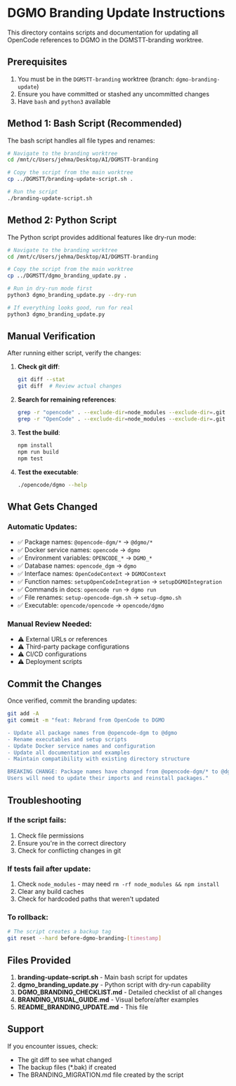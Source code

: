 # DGMO Branding Update Instructions

This directory contains scripts and documentation for updating all OpenCode references to DGMO in the DGMSTT-branding worktree.

## Prerequisites

1. You must be in the `DGMSTT-branding` worktree (branch: `dgmo-branding-update`)
2. Ensure you have committed or stashed any uncommitted changes
3. Have `bash` and `python3` available

## Method 1: Bash Script (Recommended)

The bash script handles all file types and renames:

```bash
# Navigate to the branding worktree
cd /mnt/c/Users/jehma/Desktop/AI/DGMSTT-branding

# Copy the script from the main worktree
cp ../DGMSTT/branding-update-script.sh .

# Run the script
./branding-update-script.sh
```

## Method 2: Python Script

The Python script provides additional features like dry-run mode:

```bash
# Navigate to the branding worktree
cd /mnt/c/Users/jehma/Desktop/AI/DGMSTT-branding

# Copy the script from the main worktree
cp ../DGMSTT/dgmo_branding_update.py .

# Run in dry-run mode first
python3 dgmo_branding_update.py --dry-run

# If everything looks good, run for real
python3 dgmo_branding_update.py
```

## Manual Verification

After running either script, verify the changes:

1. **Check git diff**:
   ```bash
   git diff --stat
   git diff  # Review actual changes
   ```

2. **Search for remaining references**:
   ```bash
   grep -r "opencode" . --exclude-dir=node_modules --exclude-dir=.git
   grep -r "OpenCode" . --exclude-dir=node_modules --exclude-dir=.git
   ```

3. **Test the build**:
   ```bash
   npm install
   npm run build
   npm test
   ```

4. **Test the executable**:
   ```bash
   ./opencode/dgmo --help
   ```

## What Gets Changed

### Automatic Updates:
- ✅ Package names: `@opencode-dgm/*` → `@dgmo/*`
- ✅ Docker service names: `opencode` → `dgmo`
- ✅ Environment variables: `OPENCODE_*` → `DGMO_*`
- ✅ Database names: `opencode_dgm` → `dgmo`
- ✅ Interface names: `OpenCodeContext` → `DGMOContext`
- ✅ Function names: `setupOpenCodeIntegration` → `setupDGMOIntegration`
- ✅ Commands in docs: `opencode run` → `dgmo run`
- ✅ File renames: `setup-opencode-dgm.sh` → `setup-dgmo.sh`
- ✅ Executable: `opencode/opencode` → `opencode/dgmo`

### Manual Review Needed:
- ⚠️ External URLs or references
- ⚠️ Third-party package configurations
- ⚠️ CI/CD configurations
- ⚠️ Deployment scripts

## Commit the Changes

Once verified, commit the branding updates:

```bash
git add -A
git commit -m "feat: Rebrand from OpenCode to DGMO

- Update all package names from @opencode-dgm to @dgmo
- Rename executables and setup scripts  
- Update Docker service names and configuration
- Update all documentation and examples
- Maintain compatibility with existing directory structure

BREAKING CHANGE: Package names have changed from @opencode-dgm/* to @dgmo/*
Users will need to update their imports and reinstall packages."
```

## Troubleshooting

### If the script fails:
1. Check file permissions
2. Ensure you're in the correct directory
3. Check for conflicting changes in git

### If tests fail after update:
1. Check `node_modules` - may need `rm -rf node_modules && npm install`
2. Clear any build caches
3. Check for hardcoded paths that weren't updated

### To rollback:
```bash
# The script creates a backup tag
git reset --hard before-dgmo-branding-[timestamp]
```

## Files Provided

1. **branding-update-script.sh** - Main bash script for updates
2. **dgmo_branding_update.py** - Python script with dry-run capability
3. **DGMO_BRANDING_CHECKLIST.md** - Detailed checklist of all changes
4. **BRANDING_VISUAL_GUIDE.md** - Visual before/after examples
5. **README_BRANDING_UPDATE.md** - This file

## Support

If you encounter issues, check:
- The git diff to see what changed
- The backup files (*.bak) if created
- The BRANDING_MIGRATION.md file created by the script